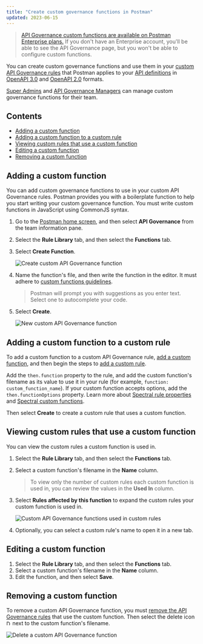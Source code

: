 ```yaml
---
title: "Create custom governance functions in Postman"
updated: 2023-06-15
---
```


> [API Governance custom functions are available on Postman Enterprise plans.](https://www.postman.com/pricing) If you don't have an Enterprise account, you'll be able to see the API Governance page, but you won't be able to configure custom functions.

You can create custom governance functions and use them in your [custom API Governance rules](/docs/api-governance/configurable-rules/configuring-api-governance-rules/#adding-custom-rules) that Postman applies to your [API definitions](/docs/api-governance/api-definition/api-definition-warnings/) in [OpenAPI 3.0](/docs/api-governance/api-definition/openapi3/) and [OpenAPI 2.0](/docs/api-governance/api-definition/openapi2/) formats.

[Super Admins](/docs/collaborating-in-postman/roles-and-permissions/#team-roles) and [API Governance Managers](/docs/collaborating-in-postman/roles-and-permissions/#team-roles) can manage custom governance functions for their team.

## Contents

* [Adding a custom function](#adding-a-custom-function)
* [Adding a custom function to a custom rule](#adding-a-custom-function-to-a-custom-rule)
* [Viewing custom rules that use a custom function](#viewing-custom-rules-that-use-a-custom-function)
* [Editing a custom function](#editing-a-custom-function)
* [Removing a custom function](#removing-a-custom-function)

## Adding a custom function

You can add custom governance functions to use in your custom API Governance rules. Postman provides you with a boilerplate function to help you start writing your custom governance function. You must write custom functions in JavaScript using CommonJS syntax.

1. Go to the [Postman home screen](https://go.postman.co/), and then select **API Governance** from the team information pane.
1. Select the **Rule Library** tab, and then select the **Functions** tab.
1. Select **Create Function**.

    ![Create custom API Governance function](https://assets.postman.com/postman-docs/v10/create-api-governance-function-v10.jpg)

1. Name the function's file, and then write the function in the editor. It must adhere to [custom functions guidelines](/docs/api-governance/configurable-rules/spectral/#spectral-custom-functions).

    > Postman will prompt you with suggestions as you enter text. Select one to autocomplete your code.

1. Select **Create**.

    ![New custom API Governance function](https://assets.postman.com/postman-docs/v10/new-api-governance-function-v10.jpg)

## Adding a custom function to a custom rule

To add a custom function to a custom API Governance rule, [add a custom function](#adding-a-custom-function), and then begin the steps to [add a custom rule](/docs/api-governance/configurable-rules/configuring-api-governance-rules/#adding-custom-rules).

Add the `then.function` property to the rule, and add the custom function's filename as its value to use it in your rule (for example, `function: custom_function_name`). If your custom function accepts options, add the `then.functionOptions` property. Learn more about [Spectral rule properties](/docs/api-governance/configurable-rules/spectral/#spectral-rule-properties) and [Spectral custom functions](/docs/api-governance/configurable-rules/spectral/#spectral-custom-functions).

Then select **Create** to create a custom rule that uses a custom function.

## Viewing custom rules that use a custom function

You can view the custom rules a custom function is used in.

1. Select the **Rule Library** tab, and then select the **Functions** tab.
1. Select a custom function's filename in the **Name** column.

    > To view only the number of custom rules each custom function is used in, you can review the values in the **Used In** column.

1. Select **Rules affected by this function** to expand the custom rules your custom function is used in.

    ![Custom API Governance functions used in custom rules](https://assets.postman.com/postman-docs/v10/used-in-api-governance-function-v10.jpg)

1. Optionally, you can select a custom rule's name to open it in a new tab.

## Editing a custom function

1. Select the **Rule Library** tab, and then select the **Functions** tab.
1. Select a custom function's filename in the **Name** column.
1. Edit the function, and then select **Save**.

## Removing a custom function

To remove a custom API Governance function, you must [remove the API Governance rules](/docs/api-governance/configurable-rules/configuring-api-governance-rules/#removing-rules-from-your-api-governance-configuration) that use the custom function. Then select the delete icon <img alt="Delete icon" src="https://assets.postman.com/postman-docs/icon-delete-v9.jpg#icon" width="12px"> next to the custom function's filename.

![Delete a custom API Governance function](https://assets.postman.com/postman-docs/v10/delete-api-governance-function-v10-2.jpg)
